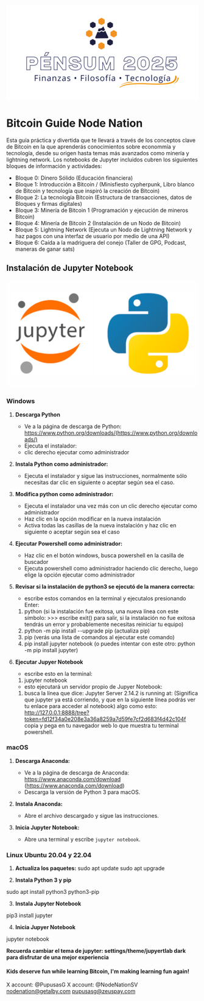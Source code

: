 ![alt text](https://github.com/PupusasGame/Node-Nation-Student-Guide/blob/main/images/banner_es.png)

# Bitcoin Guide Node Nation

Esta guía práctica y divertida que te llevará a través de los conceptos clave de Bitcoin en la que aprenderás conocimientos sobre econommía y tecnología, desde su origen hasta temas más avanzados como minería y lightning network. Los notebooks de Jupyter incluidos cubren los siguientes bloques de información y actividades:

- Bloque 0: Dinero Sólido (Educación financiera) 
- Bloque 1: Introducción a Bitcoin / (Minisfiesto cypherpunk, Libro blanco de Bitcoin y tecnología que inspiró la creación de Bitcoin)
- Bloque 2: La tecnología Bitcoin (Estructura de transacciones, datos de Bloques y firmas digitales)
- Bloque 3: Minería de Bitcoin 1 (Programación y ejecución de mineros Bitcoin)
- Bloque 4: Minería de Bitcoin 2 (Instalación de un Nodo de Bitcoin)
- Bloque 5: Lightning Network (Ejecuta un Nodo de Lightning Network y haz pagos con una interfaz de usuario por medio de una API)
- Bloque 6: Caída a la madriguera del conejo (Taller de GPG, Podcast, maneras de ganar sats)

## Instalación de Jupyter Notebook

![alt text](https://github.com/PupusasGame/Node-Nation-Student-Guide/blob/main/images/jupyter_pyhton.png)

### Windows

1. **Descarga Python**
   - Ve a la página de descarga de Python: https://www.python.org/downloads/(https://www.python.org/downloads/)
   - Ejecuta el instalador:
   	- clic derecho ejecutar como administrador

2. **Instala Python como administrador:**
   - Ejecuta el instalador y sigue las instrucciones, normalmente sólo necesitas dar clic en siguiente o aceptar según sea el caso.

3. **Modifica python como administrador:**
   - Ejecuta el instalador una vez más con un clic derecho ejecutar como administrador
   - Haz clic en la opción modificar en la nueva instalación
   - Activa todas las casillas de la nueva instalación y haz clic en siguiente o aceptar según sea el caso
   
4. **Ejecutar Powershell como administrador:**
   - Haz clic en el botón windows, busca powershell en la casilla de buscador
   - Ejecuta powershell como administrador haciendo clic derecho, luego elige la opción ejecutar como administrador
   
5. **Revisar si la instalación de python3 se ejecutó de la manera correcta:**
   - escribe estos comandos en la terminal y ejecutalos presionando Enter:
   	1. python 
   	(si la instalación fue exitosa, una nueva línea con este símbolo: >>> escribe exit() para salir, si la instalación no fue exitosa tendrás un error y probablemente necesitas reiniciar tu equipo)
   	2. python -m pip install --upgrade pip
   	(actualiza pip)
   	3. pip
   	(verás una lista de comandos al ejecutar este comando)
   	3. pip install jupyter notebook 
   	(o puedes intentar con este otro: python -m pip install jupyter) 
   	
6. **Ejecutar Jupyer Notebook**
   - escribe esto en la terminal:
   	1. jupyter notebook
   - esto ejecutará un servidor propio de Jupyer Notebook:
   	1. busca la línea que dice: Jupyter Server 2.14.2 is running at:
   	(Significa que jupyter ya está corriendo, y que en la siguiente línea podrás ver tu enlace para acceder al notebook) algo como esto: http://127.0.0.1:8888/tree?token=fd12f34a0e208e3a36a8259a7d59fe7cf2d683f4d42c104f copia y pega en tu navegador web lo que muestra tu terminal powershell.

### macOS

1. **Descarga Anaconda:**
   - Ve a la página de descarga de Anaconda: https://www.anaconda.com/download (https://www.anaconda.com/download)
   - Descarga la versión de Python 3 para macOS.

2. **Instala Anaconda:**
   - Abre el archivo descargado y sigue las instrucciones.

3. **Inicia Jupyter Notebook:**
   - Abre una terminal y escribe `jupyter notebook`.

### Linux Ubuntu 20.04 y 22.04

1. **Actualiza los paquetes:**
sudo apt update
sudo apt upgrade

2. **Instala Python 3 y pip**

sudo apt install python3 python3-pip

3. **Instala Jupyter Notebook**

pip3 install jupyter

4. **Inicia Jupyer Notebook**

jupyter notebook

**Recuerda cambiar el tema de jupyter: settings/theme/jupyertlab dark para disfrutar de una mejor experiencia**
#### Kids deserve fun while learning Bitcoin, I'm making learning fun again!

X account: @PupusasG
X account: @NodeNationSV
nodenation@getalby.com
pupusasg@zeuspay.com
